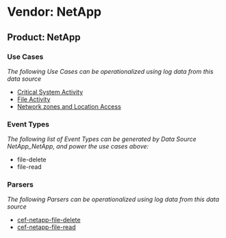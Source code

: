 Vendor: NetApp
==============
Product: NetApp
---------------

### Use Cases

_The following Use Cases can be operationalized using log data from this data source_

* [Critical System Activity](../UseCases/usecase_critical_system_activity.md)
* [File Activity](../UseCases/usecase_file_activity.md)
* [Network zones and Location Access](../UseCases/usecase_network_zones_and_location_access.md)


### Event Types

_The following list of Event Types can be generated by Data Source NetApp_NetApp, and power the use cases above:_

- file-delete
- file-read


### Parsers

_The following Parsers can be operationalized using log data from this data source_

* [cef-netapp-file-delete](../Parsers/parserContent_cef-netapp-file-delete.md)
* [cef-netapp-file-read](../Parsers/parserContent_cef-netapp-file-read.md)
